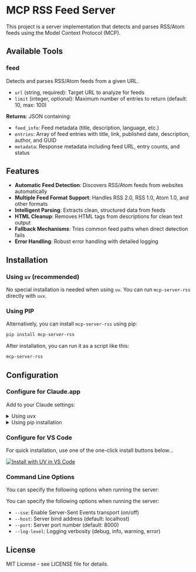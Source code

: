 # MCP RSS Feed Server

This project is a server implementation that detects and parses RSS/Atom feeds using the Model Context Protocol (MCP).

## Available Tools

### feed

Detects and parses RSS/Atom feeds from a given URL.

- `url` (string, required): Target URL to analyze for feeds
- `limit` (integer, optional): Maximum number of entries to return (default: 10, max: 100)

**Returns**: JSON containing:

- `feed_info`: Feed metadata (title, description, language, etc.)
- `entries`: Array of feed entries with title, link, published date, description, author, and GUID
- `metadata`: Response metadata including feed URL, entry counts, and status

## Features

- **Automatic Feed Detection**: Discovers RSS/Atom feeds from websites automatically
- **Multiple Feed Format Support**: Handles RSS 2.0, RSS 1.0, Atom 1.0, and other formats
- **Intelligent Parsing**: Extracts clean, structured data from feeds
- **HTML Cleanup**: Removes HTML tags from descriptions for clean text output
- **Fallback Mechanisms**: Tries common feed paths when direct detection fails
- **Error Handling**: Robust error handling with detailed logging

## Installation

### Using `uv` (recommended)

No special installation is needed when using `uv`. You can run `mcp-server-rss` directly with `uvx`.

### Using PIP

Alternatively, you can install `mcp-server-rss` using pip:

```bash
pip install mcp-server-rss
```

After installation, you can run it as a script like this:

```bash
mcp-server-rss
```

## Configuration

### Configure for Claude.app

Add to your Claude settings:

<details>
<summary>Using uvx</summary>

```json
{
  "mcpServers": {
    "rss": {
      "command": "uvx",
      "args": ["mcp-server-rss"]
    }
  }
}
```

</details>

<details>
<summary>Using pip installation</summary>

```json
{
  "mcpServers": {
    "rss": {
      "command": "mcp-server-rss"
    }
  }
}
```

</details>

### Configure for VS Code

For quick installation, use one of the one-click install buttons below...

[![Install with UV in VS Code](https://img.shields.io/badge/VS_Code-UV-0098FF?style=flat-square&logo=visualstudiocode&logoColor=white)](https://insiders.vscode.dev/redirect/mcp/install?name=rss&config=%7B%22command%22%3A%22uvx%22%2C%22args%22%3A%5B%22mcp-server-rss%22%5D%7D)

### Command Line Options

You can specify the following options when running the server:

You can specify the following options when running the server:

- `--sse`: Enable Server-Sent Events transport (on/off)
- `--host`: Server bind address (default: localhost)
- `--port`: Server port number (default: 8000)
- `--log-level`: Logging verbosity (debug, info, warning, error)

## License

MIT License - see LICENSE file for details.
